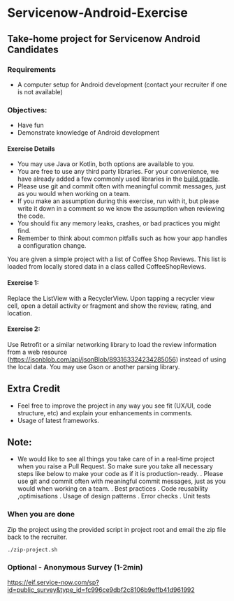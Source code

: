 # Servicenow-Android-Exercise
## Take-home project for Servicenow Android Candidates

### Requirements
- A computer setup for Android development (contact your recruiter if one is not available)

### Objectives:
- Have fun
- Demonstrate knowledge of Android development

#### Exercise Details

- You may use Java or Kotlin, both options are available to you.
- You are free to use any third party libraries. For your convenience, we have already added a few commonly used libraries in the [build.gradle](https://code.devsnc.com/terry-schmidt/Servicenow-Android-Exercise/blob/master/app/build.gradle).
- Please use git and commit often with meaningful commit messages, just as you would when working on a team.
- If you make an assumption during this exercise, run with it, but please write it down in a comment so we know the assumption when reviewing the code.
- You should fix any memory leaks, crashes, or bad practices you might find.
- Remember to think about common pitfalls such as how your app handles a configuration change.

You are given a simple project with a list of Coffee Shop Reviews. This list is loaded from locally stored data in a class called CoffeeShopReviews.
 
#### Exercise 1:

Replace the ListView with a RecyclerView. Upon tapping a recycler view cell, open a detail activity or fragment and show the review, rating, and location.

#### Exercise 2:

Use Retrofit or a similar networking library to load the review information from a web resource (https://jsonblob.com/api/jsonBlob/893163324234285056) instead of using the local data. You may use Gson or another parsing library.



## Extra Credit
- Feel free to improve the project in any way you see fit (UX/UI, code structure, etc) and explain your enhancements in comments.
- Usage of latest frameworks.

## Note:
- We would like to see all things you take care of in a real-time project when you raise a Pull Request.
So make sure you take all necessary steps like below to make your code as if it is production-ready.
. Please use git and commit often with meaningful commit messages, just as you would when working on a team.
. Best practices
. Code reusability ,optimisations
. Usage of design patterns
. Error checks
. Unit tests

### When you are done

Zip the project using the provided script in project root and email the zip file back to the recruiter.

`./zip-project.sh`

### Optional - Anonymous Survey (1-2min)
https://eif.service-now.com/sp?id=public_survey&type_id=fc996ce9dbf2c8106b9effb41d961992

